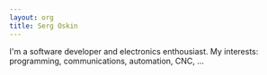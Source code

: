 ```yaml
---
layout: org
title: Serg Oskin
---
```

I'm a software developer and electronics enthousiast.
My interests: programming, communications, automation, CNC, ...
